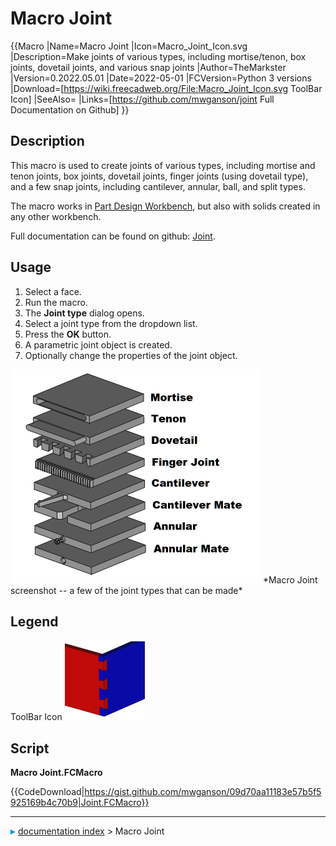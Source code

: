 # Macro Joint
{{Macro
|Name=Macro Joint
|Icon=Macro_Joint_Icon.svg
|Description=Make joints of various types, including mortise/tenon, box joints, dovetail joints, and various snap joints
|Author=TheMarkster
|Version=0.2022.05.01
|Date=2022-05-01
|FCVersion=Python 3 versions
|Download=[https://wiki.freecadweb.org/File:Macro_Joint_Icon.svg ToolBar Icon]
|SeeAlso=
|Links=[https://github.com/mwganson/joint Full Documentation on Github]
}}

## Description

This macro is used to create joints of various types, including mortise and tenon joints, box joints, dovetail joints, finger joints (using dovetail type), and a few snap joints, including cantilever, annular, ball, and split types.

The macro works in [Part Design Workbench](PartDesign_Workbench.md), but also with solids created in any other workbench.

Full documentation can be found on github: [Joint](https://github.com/mwganson/joint).

## Usage

1.  Select a face.
2.  Run the macro.
3.  The **Joint type** dialog opens.
4.  Select a joint type from the dropdown list.
5.  Press the **OK** button.
6.  A parametric joint object is created.
7.  Optionally change the properties of the joint object.

 <img alt="" src=images/Macro_joint_scr1.png  style="width:400px;">  
*Macro Joint screenshot -- a few of the joint types that can be made‎*

## Legend

 

ToolBar Icon  ![](images/Macro_Joint_Icon.svg ) 

## Script

 **Macro Joint.FCMacro**


{{CodeDownload|https://gist.github.com/mwganson/09d70aa11183e57b5f5925169b4c70b9|Joint.FCMacro}}



---
![](images/Right_arrow.png) [documentation index](../README.md) > Macro Joint
